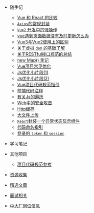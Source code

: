 - 随手记
  - [Vue 和 React 的比较](blog/vue)
  - [`Axios`的常规封装](blog/axios)
  - [`Vue2` 开发中的骚操作](blog/vue2)
  - [vue遇到页面数据没有及时更新怎么办](blog/vueData)
  - [Vue3与Vue2使用上的区别](blog/vue3)
  - [关于虚拟 `dom` 的基础了解](blog/vnode)
  - [关于RESTful接口规范的总结](blog/restful)
  - [new Map() 笔记](blog/Map.md)
  - [Vue项目常见优化](blog/vueoptimize)
  - [Js优化小片段(1)](blog/jsoptimize1)
  - [Js优化小片段(2)](blog/jsoptimize2)
  - [Vue项目代码规范指引](blog/vueRules)
  - [前端代码注释](blog/vueNote)
  - [有关Js的遍历](blog/jsFor)
  - [Web中的安全攻击](blog/webSafe)
  - [Http缓存](blog/httpCache)
  - [大文件上传](blog/fileUpload)
  - [`React`封装一个异常状态显示组件](blog/errComponent)
  - [代码命名指引](blog/jsName)
  - [登录的 `token` 和 `session`](blog/tokenSession)

- 学习笔记

- 其他项目

  - [项目代码规范参考](other)

- [资源收集](resources)

- [精选文章](articles)

- [面试相关](interview)

- [中大厂岗位信息](job)
